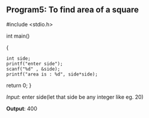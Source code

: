 ## Program5: To find area of a square 
#include <stdio.h>

int main()

{

    int side;
    printf("enter side");
    scanf("%d" , &side);
    printf("area is : %d", side*side);
    

return 0;
}

*Input*: enter side(let that side be any integer like eg. 20)

**Output**: 400
